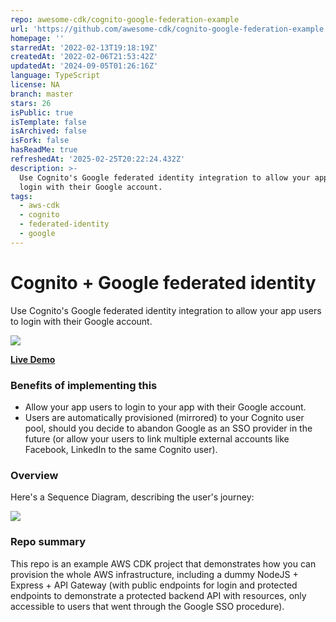 ```yaml
---
repo: awesome-cdk/cognito-google-federation-example
url: 'https://github.com/awesome-cdk/cognito-google-federation-example'
homepage: ''
starredAt: '2022-02-13T19:18:19Z'
createdAt: '2022-02-06T21:53:42Z'
updatedAt: '2024-09-05T01:26:16Z'
language: TypeScript
license: NA
branch: master
stars: 26
isPublic: true
isTemplate: false
isArchived: false
isFork: false
hasReadMe: true
refreshedAt: '2025-02-25T20:22:24.432Z'
description: >-
  Use Cognito's Google federated identity integration to allow your app users to
  login with their Google account.
tags:
  - aws-cdk
  - cognito
  - federated-identity
  - google
---
```


# Cognito + Google federated identity

Use Cognito's Google federated identity integration to allow your app users to login with their Google account.

![](./docs/assets/demo.gif)

**[Live Demo](https://eehvlyuzre.execute-api.us-east-1.amazonaws.com/prod/public)**

### Benefits of implementing this

* Allow your app users to login to your app with their Google account.
* Users are automatically provisioned (mirrored) to your Cognito user pool, should you decide to abandon Google as an
  SSO provider in the future (or allow your users to link multiple external accounts like Facebook, LinkedIn to the same
  Cognito user).

### Overview

Here's a Sequence Diagram, describing the user's journey:

[![](https://mermaid.ink/img/pako:eNqdVF9v2jAQ_yonP7USZe_RhNTSbkPqJETHW148-5JYOHZmOwxW9bvv7CQ0tNBp8ISTu9-_8-WZCSuRZczjrxaNwHvFS8fr3AD9Gu6CEqrhJsAXZ01AI9-_ueNic_LF3JZGBfv-xVdrS43d8wH3ZjbrgTJYRTE-QGsU_QFtS2VgvXqEqx4SvlkfUMJ6cd2h9K0E0ldcAtI_P1YSWmcuEjIYuwBklMnIjlQORQCq_y8vB4R5hWIDipCd4VrvQRXQenTAtUMu98DbUKGhKfEI9VuFqp8UcCFsS4MjAVSg9285urIMFkUCsU794UFZA7hrSLUE68Dglrgq3jRoUE4-_3SfZgT46qrnOjiBgrqO4KapaR01Y7Thhx5BOFE51x64kUAkzm7RDxIjfPQIlTr0YM2VnnZOukfjsBZ9TAeFU0jkS8JVnrR4oLAGrBQjcQx0SeLSWp3U1LyBQqGWHrTaIOQsceds3JIguqq36Y5vUh9XGo41eBNUjXA7DmlOC01TBrprbh_XjtdIXs5v25J7_wFWsj0sk7amJBNbGtA486uF_GEJbQK3QqD3_WGFhUNfpdP5RX3YiYqb8pSNeANOU_5z2z5qG6Xw2vcUrMMzbSkD2jW7UTiBRyu4juW8pNPCSNyhvL-bAAZxfT7n75xmT52UF837eNkoJts6io7ugYoKTspgE1ajo7sj6Yv9HJlyRig15iyjvxIL3uqQs9y8UGnbSMJ-kBSyY1lwLU4YsdqnvRHDuavpP_osK4gEX_4CW70jjw)](https://mermaid.live/edit#pako:eNqdVF9v2jAQ_yonP7USZe_RhNTSbkPqJETHW148-5JYOHZmOwxW9bvv7CQ0tNBp8ISTu9-_8-WZCSuRZczjrxaNwHvFS8fr3AD9Gu6CEqrhJsAXZ01AI9-_ueNic_LF3JZGBfv-xVdrS43d8wH3ZjbrgTJYRTE-QGsU_QFtS2VgvXqEqx4SvlkfUMJ6cd2h9K0E0ldcAtI_P1YSWmcuEjIYuwBklMnIjlQORQCq_y8vB4R5hWIDipCd4VrvQRXQenTAtUMu98DbUKGhKfEI9VuFqp8UcCFsS4MjAVSg9285urIMFkUCsU794UFZA7hrSLUE68Dglrgq3jRoUE4-_3SfZgT46qrnOjiBgrqO4KapaR01Y7Thhx5BOFE51x64kUAkzm7RDxIjfPQIlTr0YM2VnnZOukfjsBZ9TAeFU0jkS8JVnrR4oLAGrBQjcQx0SeLSWp3U1LyBQqGWHrTaIOQsceds3JIguqq36Y5vUh9XGo41eBNUjXA7DmlOC01TBrprbh_XjtdIXs5v25J7_wFWsj0sk7amJBNbGtA486uF_GEJbQK3QqD3_WGFhUNfpdP5RX3YiYqb8pSNeANOU_5z2z5qG6Xw2vcUrMMzbSkD2jW7UTiBRyu4juW8pNPCSNyhvL-bAAZxfT7n75xmT52UF837eNkoJts6io7ugYoKTspgE1ajo7sj6Yv9HJlyRig15iyjvxIL3uqQs9y8UGnbSMJ-kBSyY1lwLU4YsdqnvRHDuavpP_osK4gEX_4CW70jjw)

### Repo summary

This repo is an example AWS CDK project that demonstrates how you can provision the whole AWS infrastructure, including
a dummy NodeJS + Express + API Gateway (with public endpoints for login and protected endpoints to demonstrate a
protected backend API with resources, only accessible to users that went through the Google SSO procedure).

